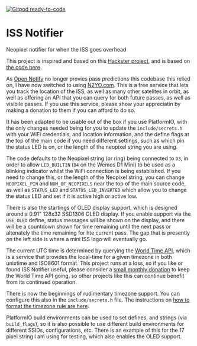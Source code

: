[![Gitpod ready-to-code](https://img.shields.io/badge/Gitpod-ready--to--code-blue?logo=gitpod)](https://gitpod.io/#https://github.com/pfeerick/ISS-Notifier)

# ISS Notifier
Neopixel notifier for when the ISS goes overhead

This project is inspired and based on this [Hackster project](https://www.hackster.io/pollux-labs/these-cubes-notify-you-when-the-iss-is-overhead-6bfaf8), and is based on [the code here](https://gist.github.com/polluxlabs/1ba7824175c5e011565bd61af2fd1c6b).

As [Open Notify](http://open-notify.org/) no longer provies pass predictions this codebase this relied on, I have now switched to using [N2YO.com](https://www.n2yo.com/). This is a  free service that lets you track the location of the ISS, as well as many other satelites in orbit, as well as offering an API that you can query for both future passes, as well as visibile passes. If you use this service, please show your appreciatin by making a donation to them if you can afford to do so. 

It has been adapted to be usable out of the box if you use PlatformIO, with the only changes needed being for you to update the `include/secrets.h` with your WiFi credentials, and location information, and the define flags at the top of the main code if you need different settings, such as which pin the status LED is on, or the length of the neopixel string you are using.

The code defaults to the Neopixel string (or ring) being connected to `D3`, in order to allow `LED_BUILTIN` (`D4` on the Wemos D1 Mini) to be used as a blinking indicator whilst the WiFi connection is being established. If you need to change this, or the length of the Neopixel string, you can change `NEOPIXEL_PIN` and `NUM_OF_NEOPIXELS` near the top of the main source code, as well as `STATUS_LED` and `STATUS_LED_INVERTED` which allow you to change the status LED and set if it is active high or active low.

There is also the startings of OLED display support, which is designed around a 0.91" 128x32 SSD1306 OLED display. If you enable support via the `USE_OLED` define, status messages will be shown on the display, and there will be a countdown shown for time remaining until the next pass or altenately the time remaining for hte current pass. The gap that is presently on the left side is where a mini ISS logo will eventually go.

The current UTC time is determined by querying the [World Time API](http://worldtimeapi.org), which is a service that provides the local-time for a given timezone in both unixtime and  ISO8601 format. This project runs at a loss, so if you like or found ISS Notifier useful, please consider a [small monthly donation](https://liberapay.com/WorldTimeAPI) to keep the World Time API going, so other projects like this can continue benefit from its continued operation.

There is now the beginnings of rudimentary timezone support. You can configure this also in the `include/secrets.h` file. The instructions on [how to format the timezone rule are here](https://github.com/JChristensen/Timezone#coding-timechangerules).

PlatformIO build environments can be used to set defines, and strings (via `build_flags`), so it is also possible to use different build environments for different SSIDs, configurations, etc. There is an example of this for the 17 pixel string I am using for testing, which also enables the OLED support.
